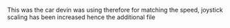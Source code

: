 This was the car devin was using therefore for matching the speed, joystick scaling has been increased hence the additional file
